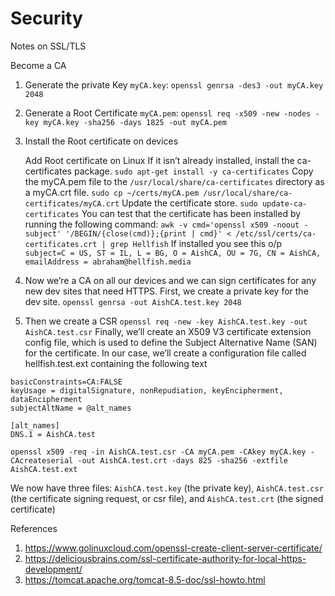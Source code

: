 # Security
Notes on SSL/TLS

Become a CA
1. Generate the private Key `myCA.key`:  `openssl genrsa -des3 -out myCA.key 2048`
2. Generate a Root Certificate `myCA.pem`:  `openssl req -x509 -new -nodes -key myCA.key -sha256 -days 1825 -out myCA.pem`
3. Install the Root certificate on devices

   Add Root certificate on Linux
    If it isn’t already installed, install the ca-certificates package.
    `sudo apt-get install -y ca-certificates`
    Copy the myCA.pem file to the `/usr/local/share/ca-certificates` directory as a myCA.crt file.
    `sudo cp ~/certs/myCA.pem /usr/local/share/ca-certificates/myCA.crt`
    Update the certificate store.
    `sudo update-ca-certificates`
    You can test that the certificate has been installed by running the following command:
    `awk -v cmd='openssl x509 -noout -subject' '/BEGIN/{close(cmd)};{print | cmd}' < /etc/ssl/certs/ca-certificates.crt | grep Hellfish`
    If installed you see this o/p
   ` subject=C = US, ST = IL, L = BG, O = AishCA, OU = 7G, CN = AishCA, emailAddress = abraham@hellfish.media`
    
4. Now we’re a CA on all our devices and we can sign certificates for any new dev sites that need HTTPS. First, we create a private key for the dev site.
    `openssl genrsa -out AishCA.test.key 2048`
5. Then we create a CSR
    `openssl req -new -key AishCA.test.key -out AishCA.test.csr`
Finally, we’ll create an X509 V3 certificate extension config file, which is used to define the Subject Alternative Name (SAN) for the certificate. In our case, we’ll create a configuration file called hellfish.test.ext containing the following text
```authorityKeyIdentifier=keyid,issuer
basicConstraints=CA:FALSE
keyUsage = digitalSignature, nonRepudiation, keyEncipherment, dataEncipherment
subjectAltName = @alt_names

[alt_names]
DNS.1 = AishCA.test
```

`openssl x509 -req -in AishCA.test.csr -CA myCA.pem -CAkey myCA.key -CAcreateserial -out AishCA.test.crt -days 825 -sha256 -extfile AishCA.test.ext`

We now have three files: `AishCA.test.key` (the private key), `AishCA.test.csr` (the certificate signing request, or csr file), and `AishCA.test.crt` (the signed certificate)

References
1. https://www.golinuxcloud.com/openssl-create-client-server-certificate/
2. https://deliciousbrains.com/ssl-certificate-authority-for-local-https-development/
3. https://tomcat.apache.org/tomcat-8.5-doc/ssl-howto.html
